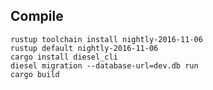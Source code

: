 Compile
-------

    rustup toolchain install nightly-2016-11-06
    rustup default nightly-2016-11-06
    cargo install diesel_cli
    diesel migration --database-url=dev.db run
    cargo build
